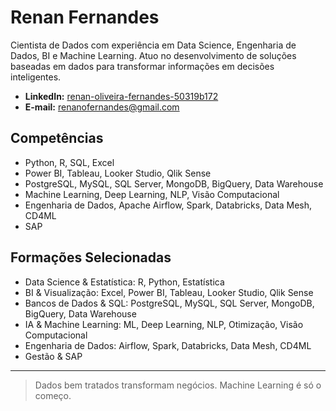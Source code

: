 # Renan Fernandes

Cientista de Dados com experiência em Data Science, Engenharia de Dados, BI e Machine Learning. Atuo no desenvolvimento de soluções baseadas em dados para transformar informações em decisões inteligentes.

- **LinkedIn:** [renan-oliveira-fernandes-50319b172](https://www.linkedin.com/in/renan-oliveira-fernandes-50319b172/)
- **E-mail:** renanofernandes@gmail.com

## Competências

- Python, R, SQL, Excel
- Power BI, Tableau, Looker Studio, Qlik Sense
- PostgreSQL, MySQL, SQL Server, MongoDB, BigQuery, Data Warehouse
- Machine Learning, Deep Learning, NLP, Visão Computacional
- Engenharia de Dados, Apache Airflow, Spark, Databricks, Data Mesh, CD4ML
- SAP

## Formações Selecionadas

- Data Science & Estatística: R, Python, Estatística
- BI & Visualização: Excel, Power BI, Tableau, Looker Studio, Qlik Sense
- Bancos de Dados & SQL: PostgreSQL, MySQL, SQL Server, MongoDB, BigQuery, Data Warehouse
- IA & Machine Learning: ML, Deep Learning, NLP, Otimização, Visão Computacional
- Engenharia de Dados: Airflow, Spark, Databricks, Data Mesh, CD4ML
- Gestão & SAP

---

> Dados bem tratados transformam negócios. Machine Learning é só o começo.
